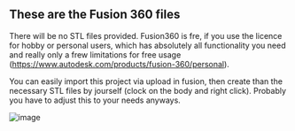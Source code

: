 ## These are the Fusion 360 files

There will be no STL files provided. Fusion360 is fre, if you use the licence for hobby or personal users, which has absolutely all functionality you need and really only a frew limitations for free usage (https://www.autodesk.com/products/fusion-360/personal).

You can easily import this project via upload in fusion, then create than the necessary STL files by jourself (clock on the body and right click). Probably you have to adjust this to your needs anyways. 

![image](https://github.com/apos/case_system_stellarmate_astroberry/assets/456034/31bde3c3-c921-4e44-b6d8-7a92bdf136cc)

